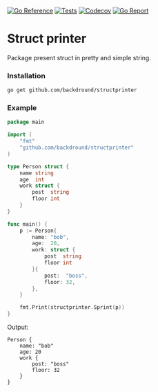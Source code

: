 [![Go Reference](https://img.shields.io/badge/go-reference-%2300ADD8?style=flat-square)](https://pkg.go.dev/github.com/backdround/structprinter)
[![Tests](https://img.shields.io/github/workflow/status/backdround/structprinter/tests?label=tests&style=flat-square)](https://github.com/backdround/structprinter/actions)
[![Codecov](https://img.shields.io/codecov/c/github/backdround/structprinter?style=flat-square)](https://app.codecov.io/gh/backdround/structprinter/)
[![Go Report](https://goreportcard.com/badge/github.com/backdround/structprinter?style=flat-square)](https://goreportcard.com/report/github.com/backdround/structprinter)

# Struct printer
Package present struct in pretty and simple string.  

### Installation
```bash
go get github.com/backdround/structprinter
```


### Example

```go
package main

import (
	"fmt"
	"github.com/backdround/structprinter"
)

type Person struct {
	name string
	age  int
	work struct {
		post  string
		floor int
	}
}

func main() {
	p := Person{
		name: "bob",
		age:  20,
		work: struct {
			post  string
			floor int
		}{
			post:  "boss",
			floor: 32,
		},
	}

	fmt.Print(structprinter.Sprint(p))
}
```

Output:
```
Person {
	name: "bob"
	age: 20
	work {
		post: "boss"
		floor: 32
	}
}
```
